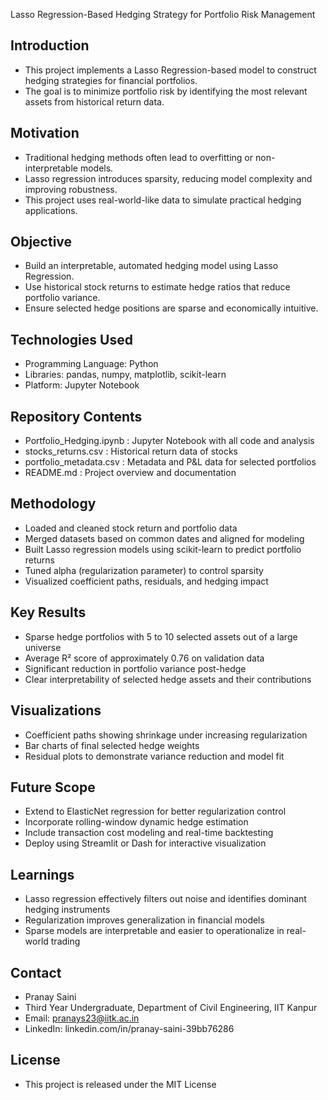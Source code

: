 Lasso Regression-Based Hedging Strategy for Portfolio Risk Management

## Introduction
- This project implements a Lasso Regression-based model to construct hedging strategies for financial portfolios.
- The goal is to minimize portfolio risk by identifying the most relevant assets from historical return data.

## Motivation
- Traditional hedging methods often lead to overfitting or non-interpretable models.
- Lasso regression introduces sparsity, reducing model complexity and improving robustness.
- This project uses real-world-like data to simulate practical hedging applications.

## Objective
- Build an interpretable, automated hedging model using Lasso Regression.
- Use historical stock returns to estimate hedge ratios that reduce portfolio variance.
- Ensure selected hedge positions are sparse and economically intuitive.

## Technologies Used
- Programming Language: Python
- Libraries: pandas, numpy, matplotlib, scikit-learn
- Platform: Jupyter Notebook

## Repository Contents
- Portfolio_Hedging.ipynb : Jupyter Notebook with all code and analysis
- stocks_returns.csv : Historical return data of stocks
- portfolio_metadata.csv : Metadata and P&L data for selected portfolios
- README.md : Project overview and documentation

## Methodology
- Loaded and cleaned stock return and portfolio data
- Merged datasets based on common dates and aligned for modeling
- Built Lasso regression models using scikit-learn to predict portfolio returns
- Tuned alpha (regularization parameter) to control sparsity
- Visualized coefficient paths, residuals, and hedging impact

## Key Results
- Sparse hedge portfolios with 5 to 10 selected assets out of a large universe
- Average R² score of approximately 0.76 on validation data
- Significant reduction in portfolio variance post-hedge
- Clear interpretability of selected hedge assets and their contributions

## Visualizations
- Coefficient paths showing shrinkage under increasing regularization
- Bar charts of final selected hedge weights
- Residual plots to demonstrate variance reduction and model fit

## Future Scope
- Extend to ElasticNet regression for better regularization control
- Incorporate rolling-window dynamic hedge estimation
- Include transaction cost modeling and real-time backtesting
- Deploy using Streamlit or Dash for interactive visualization

## Learnings
- Lasso regression effectively filters out noise and identifies dominant hedging instruments
- Regularization improves generalization in financial models
- Sparse models are interpretable and easier to operationalize in real-world trading

## Contact
- Pranay Saini
- Third Year Undergraduate, Department of Civil Engineering, IIT Kanpur
- Email: pranays23@iitk.ac.in
- LinkedIn: linkedin.com/in/pranay-saini-39bb76286

## License
- This project is released under the MIT License


